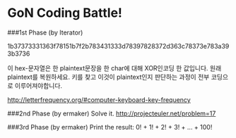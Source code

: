 GoN Coding Battle!
=================

###1st Phase (by Iterator)

1b37373331363f78151b7f2b783431333d78397828372d363c78373e783a393b3736

이 hex-문자열은 한 plaintext문장을 한 char에 대해 XOR인코딩 한 값입니다.
원래 plaintext를 복원하세요. 키를 찾고 이것이 plaintext인지 판단하는 과정이 전부 코딩으로 이루어져야합니다.

http://letterfrequency.org/#computer-keyboard-key-frequency


###2nd Phase (by ermaker)
Solve it.
http://projecteuler.net/problem=17

###3rd Phase (by ermaker)
Print the result: 0! + 1! + 2! + 3! + ... + 100!
